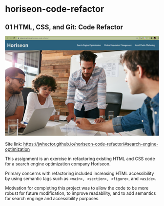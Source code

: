 # horiseon-code-refactor

## 01 HTML, CSS, and Git: Code Refactor

![Screenshot of website deployed on GitHub Pages.](Assets/images/screenshot.png)

Site link: https://jwhector.github.io/horiseon-code-refactor/#search-engine-optimization

This assignment is an exercise in refactoring existing HTML and CSS code for a search engine optimization company Horiseon.

Primary concerns with refactoring included increasing HTML accessibility by using semantic tags such as `<main>, <section>, <figure>`, and `<aside>`.

Motivation for completing this project was to allow the code to be more robust for future modification, to improve readability, and to add semantics for search enginge and accessibility purposes.
